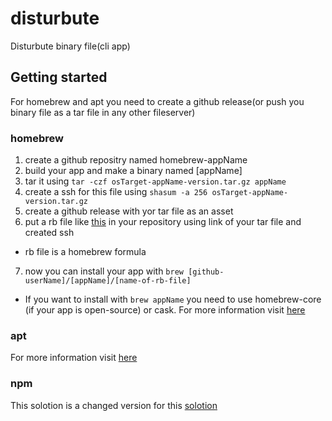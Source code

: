# disturbute
Disturbute binary file(cli app)

## Getting started

For homebrew and apt you need to create a github release(or push you binary file as a tar file in any other fileserver)

### homebrew
1. create a github repositry named homebrew-appName 
2. build your app and make a binary named [appName]
3. tar it using `tar -czf osTarget-appName-version.tar.gz appName`
4. create a ssh for this file using `shasum -a 256 osTarget-appName-version.tar.gz`
5. create a github release with yor tar file as an asset
6. put a rb file like [this](https://github.com/Armingodiz/disturbute/blob/master/example.rb) in your repository using link of your tar file and created ssh
* rb file is a homebrew formula 
7. now you can install your app with `brew [github-userName]/[appName]/[name-of-rb-file]`
* If you want to install with `brew appName` you need to use homebrew-core (if your app is open-source) or cask. For more information visit [here](https://github.com/Homebrew/brew#homebrew)

### apt

For more information visit [here](https://www.bustawin.com/distribute-apps-apt/)

### npm

This solotion is a changed version for this [solotion](https://blog.xendit.engineer/how-we-repurposed-npm-to-publish-and-distribute-our-go-binaries-for-internal-cli-23981b80911b)



